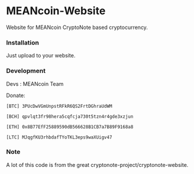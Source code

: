 # MEANcoin-Website
Website for MEANcoin CryptoNote based cryptocurrency.

### Installation

Just upload to your website.

### Development
Devs : MEANcoin Team

Donate: 

    [BTC] 3PUcDwVGmUnpstRFkR6QS2FrtDGhraUdWM
    
    [BCH] qpvlqt3fr98hera5cqfcja730t5tzn4r4gde3xzjun
    
    [ETH] 0x8B77EfF25889590dB566628B1CB7a7B89F9168a8
    
    [LTC] MJqgfKU3rhbdafTYoTKL3eps9waXUigv47

### Note
A lot of this code is from the great cryptonote-project/cryptonote-website.
